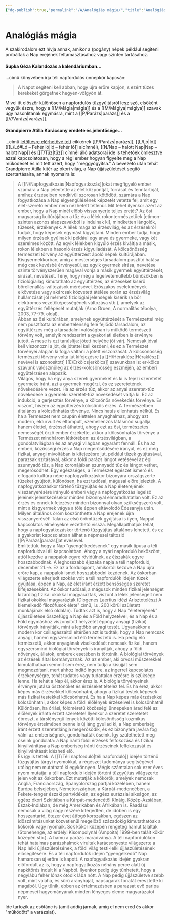 ```yaml
---
{"dg-publish":true,"permalink":"/A/Analógiás mágia/","title":"Analógiás mágia","created":"2023-10-15T02:36","updated":"2025-10-10T21:55"}
---
```



# Analógiás mágia

A szakirodalom ezt hívja annak, amikor a (pogány) népek például segíteni próbáltak a Nap erejének feltámasztásához vagy szinten tartásához.  

#### Supka Géza Kalandozás a kalendáriumban...

...című könyvében írja téli napfordulós ünnepkör kapcsán:  
> A Napot segíteni kell abban, hogy újra erőre kapjon, s ezért tüzes kerekeket görgetnek hegyen-völgyön át.  

Mivel itt először különösen a napfordulós tűzgyújtásról lesz szó, elsőként vegyük észre, hogy a [[M/Mágia\|mágia]] és a [[M/Máglya\|máglya]] szavak úgy hasonlítanak egymásra, mint a [[P/Parázs\|parázs]] és a [[V/Varázs\|varázs]].  

#### Grandpierre Atilla Karácsony eredete és jelentősége...

...című [letöltésre elérhetővé tett](https://mega.nz/file/pzNzhKJB#KXz_bvQtrp_QYzmqFqWwIpf4TSn31z4Fn4bUVLJ8jpA) cikkének [[P/Parázs\|parázs]], [[L/Ló\|ló]] ([[L/Ló#Ló – Fehér ló\|ló – fehér ló]] alcímnél), [[N/Nap – halott Nap\|Nap – halott Nap]] és [[T/Tűz\|tűz]] címnél álló adatsorai ide is tehetőek ömlesztve azzal kapcsolatosan, hogy a régi ember hogyan figyelte meg a Nap működését és mit tett azért, hogy "meggyógyítsa." A bevezető után tehát Grandpierre Atilla kitér az ókori világ, a Nap újjászületését segítő szertartásaira, annak nyomaira is:  
> A [[N/Napfogyatkozás\|Napfogyatkozás]]okat megfigyelő ember számára a Nap jelentette az élet központját, forrását és fenntartóját, amihez érzéseiben rendkívül szorosan kötődött, számára a Nap fogyatkozása a Nap elgyengülésének képzetét vetette fel, amit egy élet-szerető ember nem nézhetett tétlenül. Mit tehet ilyenkor azért az ember, hogy a Nap minél előbb visszanyerje teljes erejét? Az ősi magyarság kultúrájában a tűz és a lélek rokontermészetűek \[etimon-szinten azonos alapszavakból is indulnak ki\], mindketten lángolók, tüzesek, érzékenyek. A lélek maga az érzésvilág, és az érzésekről tudjuk, hogy képesek egymást kigyújtani. Minden ember tudja, hogy milyen érzések gyúlnak ki például egy anya és gyermeke, vagy két szerelmes között. Az egyik lélekben kigyúló érzés kiváltja a másik, rokon lélekben a hasonló érzés kigyulladását. A kölcsönösség természeti törvény az együttérzést ápoló népek kultúrájában. Kisgyermekkorban, amíg a mesterséges társadalom pusztító hatása még csak kevésbé érvényesül, az egyik gyermek sírása, nevetése szinte törvényszerűen magával vonja a másik gyermek együttérzését, sírását, nevetését. Tény, hogy még a legelvetemültebb bűnözőkben is fiziológiailag kimutatható az együttérzés, az érzéseket kísérő bőrellenállás-változások mérésével. Erőszakos cselekmények elkövetése vagy akárcsak közvetett átélése során az érzésvilág hullámzását jól mérhető fiziológiai jelenségek kísérik (a bőr elektromos vezetőképességének változása stb.), amelyek az együttérzés fellépését mutatják (Arno Gruen, A normalitás tébolya, 2003, 77-79. oldal).  
> Abban az ősi kultúrában, amelynek együttérzését a Természettel még nem pusztította az embertelenség felé fejlődő társadalom, az együttérzés még a társadalmi valóságban is működő természeti törvény volt, amelyik rendszerint a gyakorlati életben is érvényre jutott. A mese is ezt tanúsítja: jótett helyébe jót várj. Nemcsak jóval kell viszonozni a jót, de jótettel kell kezdeni, és ez a Természet törvényei alapján ki fogja váltani a jótett viszonzását. A kölcsönösség természeti törvény volta jut kifejezésre \[a [[H/Héraklész\|Héraklész]] nevével is azonosított\] [[E/Erkölcs\|erkölcs]] szavunkban is: er-kölcs szavunk valószínűleg az érzés-kölcsönösség eszméjén, az emberi együttérzésen alapszik.  
> Világos, hogy ha egy anya szereti gyermekét és ki is fejezi szeretetét gyermeke iránt, azt a gyermek megérzi, és ez szeretetének növekedésére vezet. Ha az érzés tűz, akkor az anyai szeretet-tűz növekedése a gyermeki szeretet-tűz növekedését váltja ki. Ez az indukció, a gerjesztés törvénye, a kölcsönös növekedés törvénye. És viszont, hiszen az együttérzés kölcsönös érzés. A Természetben általános a kölcsönhatás törvénye. Nincs hatás ellenhatás nélkül. És ha a Természet nem csupán élettelen anyaghalmaz, ahogy azt modern, eldurvult és eltompult, szemellenzős látásmód sugallja, hanem élettel, érzéssel áthatott, ahogy ezt az ősi, természetes nemességét őrző ember érzékelte, akkor a kölcsönhatás törvénye a Természet mindhárom létkörében: az érzésvilágban, a gondolatvilágban és az anyagi világban egyaránt fennáll. És ha az emberi, közösségi érzés a Nap megerősödésére irányul, és ez még fizikai, anyagi mivoltában is kifejezésre jut, például tüzek gyújtásával, parazsak szításával, akkor a földi parázs lángot vetésével az égi szunnyadó tűz, a Nap koronájában szunnyadó tűz és lángot vethet, megerősödhet. Egy egészséges, a Természet egészét ismerő és elfogadó kultúra népe napfogyatkozáskor bizonyára országszerte tüzeket gyújtott, különösen, ha ezt tudósai, mágusai előre jelezték. A napfogyatkozáskor történő tűzgyújtás és a Nap életerejének visszanyerésére irányuló emberi vágy a napfogyatkozás legelső jeleinek jelentkezésekor minden bizonnyal elmaradhatatlan volt. Ez az érzés és ennek kifejezése minden bizonnyal olyan szükségszerű volt, mint a kisgyermek vágya a tőle éppen eltávolodó Édesanyja után. Milyen általános öröm köszönthette a Nap erejének újra visszanyerését! Talán az első örömtüzek gyújtása is ilyen, Nappal kapcsolatos élményekre vezethető vissza. Megállapíthatjuk tehát, hogy a napfogyatkozáskor történő tűzgyújtás általános lehetett, és ez a gyakorlat kapcsolatban állhat a népmesei táltosló [[P/Parázs\|parazs]]at evésével.  
> Említettük, hogy a Nap "gyengélkedésének" egy másik típusa a téli napfordulóval áll kapcsolatban. Ahogy a nyári napforduló beköszönt, attól kezdve a nappalok egyre rövidülnek, az éjszakák egyre hosszabbodnak. A leghosszabb éjszaka napja a téli napforduló, december 21.-e. Ez az a fordulópont, amikortól kezdve a Nap újra erőre kap, a nappalok ismét hosszabbodni kezdenek. Az őskorban világszerte elterjedt szokás volt a téli napfordulók idején tüzek gyújtása, éppen a Nap, az élet iránt érzett bensőséges szeretet kifejezéseként. Az őskor tudósai, a mágusok minden fizikai jelenséget kizárólag fizikai okokkal magyaráztak, viszont a lélek jelenségeit nem fizikai okokkal magyarázták (Diogenes Laertius idézi Arisztotelészt A kiemelkedő filozófusok élete" című, i.u. 200 körül született munkájának első oldalán). Tudták azt is, hogy a Nap "életerejének" újjászületése összefügg a Nap és a Föld helyzetével, és a Nap és a Föld egymáshoz viszonyított helyzetét éppúgy anyagi (fizikai) törvények irányítják, mint a legtöbb anyagi testét. Ugyanakkor a modern kor csillagászaitól eltérően azt is tudták, hogy a Nap nemcsak anyagi, hanem egyszersmind élő természetű is. Ha pedig élő természetű, akkor anyagának viselkedését nemcsak fizikai, hanem egyszersmind biológiai törvények is irányítják, ahogy a földi növények, állatok, emberek esetében is történik. A biológiai törvények az érzések által kormányoznak. Az az ember, aki orvosi műszerekkel kimutathatóan semmit sem érez, nem tudja a kisujját sem megmozdítani, mert ahhoz indító ingerre, az ingerrel kapcsolatos érzékenységre, tehát tudatos vagy tudattalan érzésre is szüksége lenne. Ha tehát a Nap él, akkor érez is. A biológia törvényeinek érvényre jutása ösztönöket és érzéseket tételez fel. És ha érez, akkor képes más érzésekkel kölcsönhatni, ahogy a fizikai testek képesek más fizikai testekkel kölcsönhatni. És ha a Nap képes más érzésekkel kölcsönhatni, akkor képes a földi élőlények érzéseivel is kölcsönhatni! Különösen, ha óriási, földméretű közösségi ünnepeken árad felé az élőlények iránta érzett szeretete! Ilyenkor a szeretet szeretetet ébreszt, a társlényegű lények közötti kölcsönösség kozmikus törvénye értelmében benne is új láng gyullad ki, a Nap emberiség iránt érzett szeretetlángja megerősödik, és ez bizonyára javára fog válni az emberiségnek, gondolhatták őseink. Így születhetett meg őseink gondolata: a Nap iránti földi érzések felfokozása és fizikai kinyilvánítása a Nap emberiség iránti érzéseinek felfokozását és kinyilvánítását idézheti elő.  
> És így is tettek. A [[T/Téli napforduló\|téli napforduló]] idején történő tűzgyújtás tárgyi nyomokkal, a régészet tudománya segítségével utólag nem mutatható ki egykönnyen. Mégis számtalan sok ezer éves nyom mutatja: a téli napforduló idején történt tűzgyújtás világszerte jelen volt az őskorban. Ezt mutatják a kőkörök, amelyek nemcsak Anglia, Franciaország, Spanyolország partjai közelében, hanem Európa belsejében, Németországban, a Kárpát-medencében, a Fekete-tenger északi partvidékén, az egész eurázsiai síkságon, az egész ókori Szkítiában a Kárpát-medencétől Kínáig, Közép-Ázsiában, Észak-Indiában, de még Amerikában és Afrikában is. Ráadásul nemcsak a világ nagy részére kiterjedten, de időben is egy hosszantartó, ötezer évet átfogó korszakban, egészen az időszámításunkat közvetlenül megelőző századokig kimutathatóak a kőkörök vagy nyomaik. Sok kőkör közepén rengeteg hamut találtak (Stonehenge, az erdélyi Kisompolynál (Ampoita) 1999-ben talált kőkör közepén stb.). A hamu a parázs maradványa. A téli napfordulókon tehát hatalmas parázshalmok virultak karácsonyeste világszerte a Nap lelki újjászületésének, a földi világ testi-lelki újjászületésének elősegítésére. És a téli napfordulók idején "gyengélkedő" Nap hamarosan új erőre is kapott. A napfogyatkozás idején gyakran előfordult az is, hogy a napfogyatkozás néhány perce alatt új napkitörés indult ki a Napból. Ilyenkor pedig úgy tűnhetett, hogy a négylábú fehér lónak ötödik lába nőtt. A Nap pedig újjászületve szebb volt, mint valaha, és sűrű aranyhajat, napsugarak fonatát eresztette ki magából. Úgy tűnik, ebben az értelmezésben a parazsat evő paripa népmesei hagyományának minden lényeges eleme magyarázatot nyer.  

Ide tartozik az esőtánc is (amit addig járnak, amíg el nem ered és akkor "működött" a varázslat).  